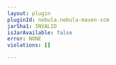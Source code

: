 ```yaml
---
layout: plugin
pluginId: nebula.nebula-maven-scm
jarSha1: INVALID
isJarAvailable: false
error: NONE
violations: []

---
```

